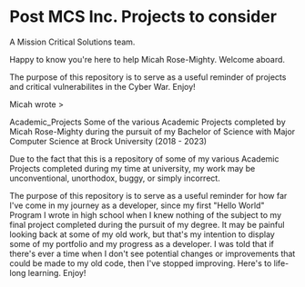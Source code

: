 # Post MCS Inc. Projects to consider

A Mission Critical Solutions team.

Happy to know you're here to help Micah Rose-Mighty. Welcome aboard.

The purpose of this repository is to serve as a useful reminder of projects and critical vulnerabilites in the Cyber War. Enjoy!


Micah wrote >

Academic_Projects
 Some of the various Academic Projects completed by Micah Rose-Mighty during the pursuit of my Bachelor of Science with Major Computer Science at Brock University (2018 - 2023)

Due to the fact that this is a repository of some of my various Academic Projects completed during my time at university, my work may be unconventional, unorthodox, buggy, or simply incorrect.

The purpose of this repository is to serve as a useful reminder for how far I've come in my journey as a developer, since my first "Hello World" Program I wrote in high school when I knew nothing of the subject to my final project completed during the pursuit of my degree. It may be painful looking back at some of my old work, but that's my intention to display some of my portfolio and my progress as a developer. I was told that if there's ever a time when I don't see potential changes or improvements that could be made to my old code, then I've stopped improving. Here's to life-long learning. Enjoy!
